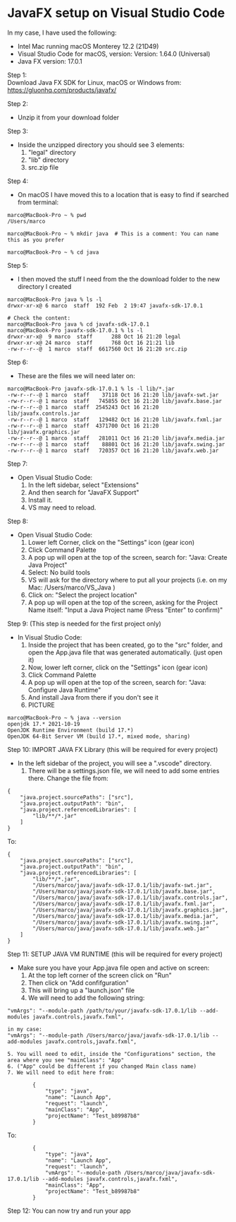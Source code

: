 # JavaFX setup on Visual Studio Code

In my case, I have used the following:  
- Intel Mac running macOS Monterey 12.2 (21D49)  
- Visual Studio Code for macOS, version: Version: 1.64.0 (Universal)  
- Java FX version: 17.0.1  

Step 1:  
Download Java FX SDK for Linux, macOS or Windows from: https://gluonhq.com/products/javafx/  
  
Step 2: 
- Unzip it from your download folder  
  
Step 3:
- Inside the unzipped directory you should see 3 elements:
   1. "legal" directory
   2. "lib" directory
   3. src.zip file

Step 4:
- On macOS I have moved this to a location that is easy to find if searched from terminal:

```
marco@MacBook-Pro ~ % pwd
/Users/marco

marco@MacBook-Pro ~ % mkdir java  # This is a comment: You can name this as you prefer

marco@MacBook-Pro ~ % cd java
```

Step 5:
- I then moved the stuff I need from the the download folder to the new directory I created
```
marco@MacBook-Pro java % ls -l
drwxr-xr-x@ 6 marco  staff  192 Feb  2 19:47 javafx-sdk-17.0.1

# Check the content:
marco@MacBook-Pro java % cd javafx-sdk-17.0.1
marco@MacBook-Pro javafx-sdk-17.0.1 % ls -l
drwxr-xr-x@  9 marco  staff      288 Oct 16 21:20 legal
drwxr-xr-x@ 24 marco  staff      768 Oct 16 21:21 lib
-rw-r--r--@  1 marco  staff  6617560 Oct 16 21:20 src.zip
```
  
Step 6:
- These are the files we will need later on:
```
marco@MacBook-Pro javafx-sdk-17.0.1 % ls -l lib/*.jar
-rw-r--r--@ 1 marco  staff    37118 Oct 16 21:20 lib/javafx-swt.jar
-rw-r--r--@ 1 marco  staff   745855 Oct 16 21:20 lib/javafx.base.jar
-rw-r--r--@ 1 marco  staff  2545243 Oct 16 21:20 lib/javafx.controls.jar
-rw-r--r--@ 1 marco  staff   129482 Oct 16 21:20 lib/javafx.fxml.jar
-rw-r--r--@ 1 marco  staff  4371700 Oct 16 21:20 lib/javafx.graphics.jar
-rw-r--r--@ 1 marco  staff   281011 Oct 16 21:20 lib/javafx.media.jar
-rw-r--r--@ 1 marco  staff    88801 Oct 16 21:20 lib/javafx.swing.jar
-rw-r--r--@ 1 marco  staff   720357 Oct 16 21:20 lib/javafx.web.jar
```

Step 7:
- Open Visual Studio Code:
  1. In the left sidebar, select "Extensions"
  2. And then search for "JavaFX Support"
  3. Install it.
  4. VS may need to reload.

Step 8:
- Open Visual Studio Code:
  1. Lower left Corner, click on the "Settings" icon (gear icon)
  2. Click Command Palette
  3. A pop up will open at the top of the screen, search for: "Java: Create Java Project"
  4. Select: No build tools
  5. VS will ask for the directory where to put all your projects (i.e. on my Mac: /Users/marco/VS_Java )
  6. Click on: "Select the project location"
  7. A pop up will open at the top of the screen, asking for the Project Name itself: "Input a Java Project name (Press "Enter" to confirm)"

Step 9: (This step is needed for the first project only)
- In Visual Studio Code:
  1. Inside the project that has been created, go to the "src" folder, and open the App.java file that was generated automatically. (just open it) 
  2. Now, lower left corner, click on the "Settings" icon (gear icon)
  3. Click Command Palette
  4. A pop up will open at the top of the screen, search for: "Java: Configure Java Runtime"
  5. And install Java from there if you don't see it
  6. PICTURE
```
marco@MacBook-Pro ~ % java --version
openjdk 17.* 2021-10-19
OpenJDK Runtime Environment (build 17.*)
OpenJDK 64-Bit Server VM (build 17.*, mixed mode, sharing)
```

Step 10: IMPORT JAVA FX Library (this will be required for every project)
- In the left sidebar of the project, you will see a ".vscode" directory.
  1. There will be a settings.json file, we will need to add some entries there. 
  Change the file from:
```
{
    "java.project.sourcePaths": ["src"],
    "java.project.outputPath": "bin",
    "java.project.referencedLibraries": [
        "lib/**/*.jar"
    ]
}
```

  To:
```
{
    "java.project.sourcePaths": ["src"],
    "java.project.outputPath": "bin",
    "java.project.referencedLibraries": [
        "lib/**/*.jar",
        "/Users/marco/java/javafx-sdk-17.0.1/lib/javafx-swt.jar",
        "/Users/marco/java/javafx-sdk-17.0.1/lib/javafx.base.jar",
        "/Users/marco/java/javafx-sdk-17.0.1/lib/javafx.controls.jar",
        "/Users/marco/java/javafx-sdk-17.0.1/lib/javafx.fxml.jar",
        "/Users/marco/java/javafx-sdk-17.0.1/lib/javafx.graphics.jar",
        "/Users/marco/java/javafx-sdk-17.0.1/lib/javafx.media.jar",
        "/Users/marco/java/javafx-sdk-17.0.1/lib/javafx.swing.jar",
        "/Users/marco/java/javafx-sdk-17.0.1/lib/javafx.web.jar"
    ]
}
```  

Step 11: SETUP JAVA VM RUNTIME (this will be required for every project)
- Make sure you have your App.java file open and active on screen:
  1. At the top left corner of the screen click on "Run"
  2. Then click on "Add confifguration"
  3. This will bring up a "launch.json" file
  4. We will need to add the following string:
```  
"vmArgs": "--module-path /path/to/your/javafx-sdk-17.0.1/lib --add-modules javafx.controls,javafx.fxml",

in my case:
"vmArgs": "--module-path /Users/marco/java/javafx-sdk-17.0.1/lib --add-modules javafx.controls,javafx.fxml",
```  
  
    5. You will need to edit, inside the "Configurations" section, the area where you see "mainClass": "App" 
    6. ("App" could be different if you changed Main class name)
    7. We will need to edit here from: 
```
        {
            "type": "java",
            "name": "Launch App",
            "request": "launch",
            "mainClass": "App",
            "projectName": "Test_b89987b8"
        }
```

  To:
```
        {
            "type": "java",
            "name": "Launch App",
            "request": "launch",
            "vmArgs": "--module-path /Users/marco/java/javafx-sdk-17.0.1/lib --add-modules javafx.controls,javafx.fxml",
            "mainClass": "App",
            "projectName": "Test_b89987b8"
        }
```

Step 12: You can now try and run your app




